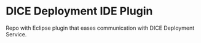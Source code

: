 # DICE Deployment IDE Plugin

Repo with Eclipse plugin that eases communication with DICE Deployment
Service.

